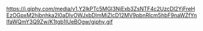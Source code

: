 https://i.giphy.com/media/v1.Y2lkPTc5MGI3NjExb3ZsNTF4c2UzcDl2YjFreHEzOGpxM2hjbnhka2I0aDlvOWJxbDlmMiZlcD12MV9pbnRlcm5hbF9naWZfYnlfaWQmY3Q9Zw/K1tgb1IUeBOgw/giphy.gif
